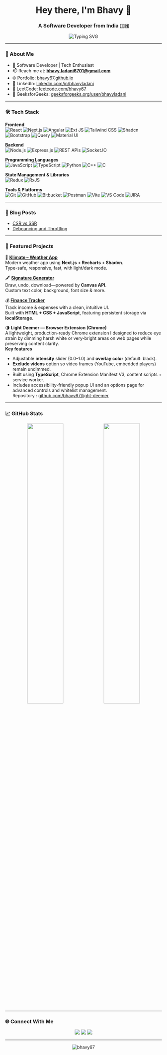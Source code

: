<h1 align="center">Hey there, I'm Bhavy 👋</h1>
<h3 align="center">A Software Developer from India 🇮🇳</h3>

<p align="center">
  <img src="https://readme-typing-svg.herokuapp.com?font=Fira+Code&weight=500&pause=1200&duration=900&color=F97316&center=true&vCenter=true&width=500&lines=Deploy.+Pray.+Repeat.;It+worked+on+my+machine.;One+more+commit.+I+swear.;Move+fast.+Break+everything.;Code.+Coffee.+Cry.+Repeat.;It%E2%80%99s+not+a+bug,+it%E2%80%99s+a+feature.;Will+fix+in+prod.;Just+one+more+console.log%E2%80%A6" alt="Typing SVG" />
</p>

---

### 🧠 About Me

- 🚀 Software Developer | Tech Enthusiast  
- 📫 Reach me at: **bhavy.ladani6701@gmail.com**  
- 🌐 Portfolio: [bhavy67.github.io](https://bhavy67.github.io)  
- 💼 LinkedIn: [linkedin.com/in/bhavyladani](https://linkedin.com/in/bhavyladani)  
- 🧩 LeetCode: [leetcode.com/bhavy67](https://leetcode.com/bhavy67)  
- 📘 GeeksforGeeks: [geeksforgeeks.org/user/bhavyladani](https://www.geeksforgeeks.org/user/bhavyladani/)

---

### 🛠️ Tech Stack

**Frontend**  
![React](https://img.shields.io/badge/-React-black?style=flat-square&logo=react)
![Next.js](https://img.shields.io/badge/-Next.js-black?style=flat-square&logo=next.js)
![Angular](https://img.shields.io/badge/-Angular-black?style=flat-square&logo=angular)
![Ext JS](https://img.shields.io/badge/-Ext%20JS-black?style=flat-square)
![Tailwind CSS](https://img.shields.io/badge/-TailwindCSS-black?style=flat-square&logo=tailwind-css)
![Shadcn](https://img.shields.io/badge/-Shadcn-black?style=flat-square)
![Bootstrap](https://img.shields.io/badge/-Bootstrap-black?style=flat-square&logo=bootstrap)
![jQuery](https://img.shields.io/badge/-jQuery-black?style=flat-square&logo=jquery)
![Material UI](https://img.shields.io/badge/-Material%20UI-black?style=flat-square&logo=mui)

**Backend**  
![Node.js](https://img.shields.io/badge/-Node.js-black?style=flat-square&logo=node.js)
![Express.js](https://img.shields.io/badge/-Express.js-black?style=flat-square&logo=express)
![REST APIs](https://img.shields.io/badge/-REST%20APIs-black?style=flat-square)
![Socket.IO](https://img.shields.io/badge/-Socket.IO-black?style=flat-square&logo=socket.io)

**Programming Languages**  
![JavaScript](https://img.shields.io/badge/-JavaScript-black?style=flat-square&logo=javascript)
![TypeScript](https://img.shields.io/badge/-TypeScript-black?style=flat-square&logo=typescript)
![Python](https://img.shields.io/badge/-Python-black?style=flat-square&logo=python)
![C++](https://img.shields.io/badge/-C++-black?style=flat-square&logo=c%2B%2B)
![C](https://img.shields.io/badge/-C-black?style=flat-square&logo=c)

**State Management & Libraries**  
![Redux](https://img.shields.io/badge/-Redux-black?style=flat-square&logo=redux)
![RxJS](https://img.shields.io/badge/-RxJS-black?style=flat-square&logo=rxjs)

**Tools & Platforms**  
![Git](https://img.shields.io/badge/-Git-black?style=flat-square&logo=git)
![GitHub](https://img.shields.io/badge/-GitHub-black?style=flat-square&logo=github)
![Bitbucket](https://img.shields.io/badge/-Bitbucket-black?style=flat-square&logo=bitbucket)
![Postman](https://img.shields.io/badge/-Postman-black?style=flat-square&logo=postman)
![Vite](https://img.shields.io/badge/-Vite-black?style=flat-square&logo=vite)
![VS Code](https://img.shields.io/badge/-VS%20Code-black?style=flat-square&logo=visualstudiocode)
![JIRA](https://img.shields.io/badge/-JIRA-black?style=flat-square&logo=jira)

---

### 📝 Blog Posts

- [CSR vs SSR](https://bhavycodes.hashnode.dev/csr-vs-ssr-in-react)
- [Debouncing and Throttling](https://bhavycodes.hashnode.dev/mastering-debouncing-and-throttling-in-javascript-a-frontend-developers-complete-guide)

---

### 🌟 Featured Projects

🧭 **[Klimate – Weather App](https://klimate-bhavy.vercel.app/)**  
Modern weather app using **Next.js + Recharts + Shadcn**.  
Type-safe, responsive, fast, with light/dark mode.

🖋️ **[Signature Generator](https://signature-bhavy.vercel.app/)**  
Draw, undo, download—powered by **Canvas API**.  
Custom text color, background, font size & more.

💰 **[Finance Tracker](https://bhavy67.github.io/finance-tracker/)**  
Track income & expenses with a clean, intuitive UI.  
Built with **HTML + CSS + JavaScript**, featuring persistent storage via **localStorage**.


🌗 **Light Deemer — Browser Extension (Chrome)**  
A lightweight, production-ready Chrome extension I designed to reduce eye strain by dimming harsh white or very-bright areas on web pages while preserving content clarity.  
**Key features**
- Adjustable **intensity** slider (0.0–1.0) and **overlay color** (default: black).  
- **Exclude videos** option so video frames (YouTube, embedded players) remain undimmed.  
- Built using **TypeScript**, Chrome Extension Manifest V3, content scripts + service worker.  
- Includes accessibility-friendly popup UI and an options page for advanced controls and whitelist management.  
Repository : [github.com/bhavy67/light-deemer](https://github.com/bhavy67/light-deemer)

---

### 📈 GitHub Stats

<p align="center">
  <img width="48%" src="https://github-readme-stats.vercel.app/api?username=bhavy67&show_icons=true&theme=radical" />
  <img width="48%" src="https://github-readme-stats.vercel.app/api/top-langs/?username=bhavy67&layout=compact&theme=radical" />
</p>

---

### 🌐 Connect With Me

<p align="center">
  <a href="https://linkedin.com/in/bhavyladani" target="_blank"><img src="https://img.shields.io/badge/LinkedIn-0077B5?style=for-the-badge&logo=linkedin&logoColor=white"/></a>
  <a href="https://www.leetcode.com/bhavyladani" target="_blank"><img src="https://img.shields.io/badge/LeetCode-FFA116?style=for-the-badge&logo=leetcode&logoColor=black"/></a>
  <a href="mailto:bhavy.ladani6701@gmail.com"><img src="https://img.shields.io/badge/Email-D14836?style=for-the-badge&logo=gmail&logoColor=white"/></a>
</p>

---

<p align="center">
  <img src="https://komarev.com/ghpvc/?username=bhavy67&style=flat-square&color=orange" alt="bhavy67" />
</p>
